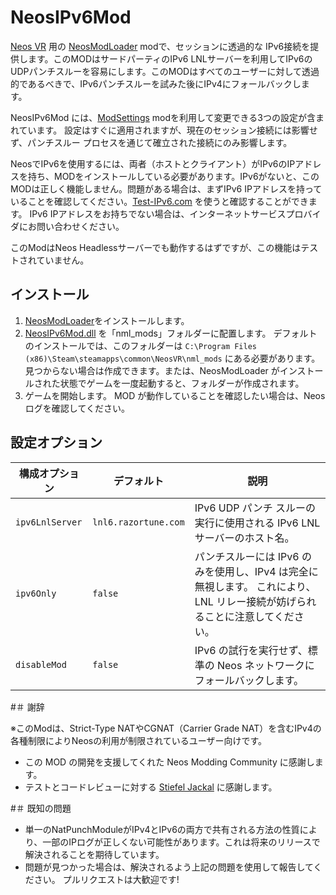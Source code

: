 # NeosIPv6Mod

[Neos VR](https://neos.com/) 用の [NeosModLoader](https://github.com/zkxs/NeosModLoader) modで、セッションに透過的な IPv6接続を提供します。このMODはサードパーティのIPv6 LNLサーバーを利用してIPv6のUDPパンチスルーを容易にします。このMODはすべてのユーザーに対して透過的であるべきで、IPv6パンチスルーを試みた後にIPv4にフォールバックします。

NeosIPv6Mod には、[ModSettings](https://github.com/badhaloninja/NeosModSettings) modを利用して変更できる3つの設定が含まれています。 設定はすぐに適用されますが、現在のセッション接続には影響せず、パンチスルー プロセスを通じて確立された接続にのみ影響します。

NeosでIPv6を使用するには、両者（ホストとクライアント）がIPv6のIPアドレスを持ち、MODをインストールしている必要があります。IPv6がないと、このMODは正しく機能しません。問題がある場合は、まずIPv6 IPアドレスを持っていることを確認してください。[Test-IPv6.com](https://test-ipv6.com) を使うと確認することができます。 IPv6 IPアドレスをお持ちでない場合は、インターネットサービスプロバイダにお問い合わせください。

このModはNeos Headlessサーバーでも動作するはずですが、この機能はテストされていません。


## インストール

1. [NeosModLoader](https://github.com/zkxs/NeosModLoader)をインストールします。
1. [NeosIPv6Mod.dll](https://github.com/bontebok/NeosIPv6Mod/releases) を「nml_mods」フォルダーに配置します。 デフォルトのインストールでは、このフォルダーは `C:\Program Files (x86)\Steam\steamapps\common\NeosVR\nml_mods` にある必要があります。 見つからない場合は作成できます。または、NeosModLoader がインストールされた状態でゲームを一度起動すると、フォルダーが作成されます。
1. ゲームを開始します。 MOD が動作していることを確認したい場合は、Neos ログを確認してください。


## 設定オプション

|構成オプション    |デフォルト            |説明                                                                                                               |
|----------------|---------------------|-------------------------------------------------------------------------------------------------------------------|
|`ipv6LnlServer` |`lnl6.razortune.com` |IPv6 UDP パンチ スルーの実行に使用される IPv6 LNL サーバーのホスト名。                                                  |
|`ipv6Only`      |`false`              |パンチスルーには IPv6 のみを使用し、IPv4 は完全に無視します。 これにより、LNL リレー接続が妨げられることに注意してください。  |
|`disableMod`    |`false`              |IPv6 の試行を実行せず、標準の Neos ネットワークにフォールバックします。                                                  |


#＃ 謝辞

※このModは、Strict-Type NATやCGNAT（Carrier Grade NAT）を含むIPv4の各種制限によりNeosの利用が制限されているユーザー向けです。
* この MOD の開発を支援してくれた Neos Modding Community に感謝します。
* テストとコードレビューに対する [Stiefel Jackal](https://github.com/stiefeljackal) に感謝します。


#＃ 既知の問題

* 単一のNatPunchModuleがIPv4とIPv6の両方で共有される方法の性質により、一部のIPログが正しくない可能性があります。これは将来のリリースで解決されることを期待しています。
* 問題が見つかった場合は、解決されるよう上記の問題を使用して報告してください。 プルリクエストは大歓迎です!
